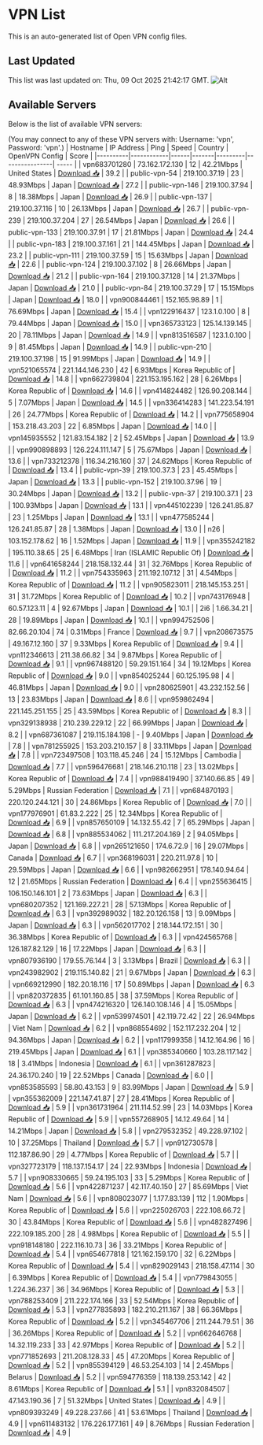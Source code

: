 # VPN List

This is an auto-generated list of Open VPN config files.

## Last Updated

This list was last updated on: Thu, 09 Oct 2025 21:42:17 GMT.
![Alt](https://repobeats.axiom.co/api/embed/186b98318ef1479477931607c1ad7d823f12451f.svg "Repobeats analytics image")

## Available Servers

Below is the list of available VPN servers:

(You may connect to any of these VPN servers with: Username: 'vpn', Password: 'vpn'.)
| Hostname | IP Address | Ping | Speed | Country | OpenVPN Config | Score |
|----------|------------|------|-------|---------|----------------| ----- |
| vpn683701280 | 73.162.172.130 | 12 | 42.21Mbps | United States | [Download 📥](./configs/server_0_US.ovpn) | 39.2 |
| public-vpn-54 | 219.100.37.19 | 23 | 48.93Mbps | Japan | [Download 📥](./configs/server_1_JP.ovpn) | 27.2 |
| public-vpn-146 | 219.100.37.94 | 8 | 18.38Mbps | Japan | [Download 📥](./configs/server_2_JP.ovpn) | 26.9 |
| public-vpn-137 | 219.100.37.116 | 10 | 26.13Mbps | Japan | [Download 📥](./configs/server_3_JP.ovpn) | 26.7 |
| public-vpn-239 | 219.100.37.204 | 27 | 26.54Mbps | Japan | [Download 📥](./configs/server_4_JP.ovpn) | 26.6 |
| public-vpn-133 | 219.100.37.91 | 17 | 21.81Mbps | Japan | [Download 📥](./configs/server_5_JP.ovpn) | 24.4 |
| public-vpn-183 | 219.100.37.161 | 21 | 144.45Mbps | Japan | [Download 📥](./configs/server_6_JP.ovpn) | 23.2 |
| public-vpn-111 | 219.100.37.59 | 15 | 15.63Mbps | Japan | [Download 📥](./configs/server_7_JP.ovpn) | 22.6 |
| public-vpn-124 | 219.100.37.102 | 8 | 26.66Mbps | Japan | [Download 📥](./configs/server_8_JP.ovpn) | 21.2 |
| public-vpn-164 | 219.100.37.128 | 14 | 21.37Mbps | Japan | [Download 📥](./configs/server_9_JP.ovpn) | 21.0 |
| public-vpn-84 | 219.100.37.29 | 17 | 15.15Mbps | Japan | [Download 📥](./configs/server_10_JP.ovpn) | 18.0 |
| vpn900844461 | 152.165.98.89 | 1 | 76.69Mbps | Japan | [Download 📥](./configs/server_11_JP.ovpn) | 15.4 |
| vpn122916437 | 123.1.0.100 | 8 | 79.44Mbps | Japan | [Download 📥](./configs/server_12_JP.ovpn) | 15.0 |
| vpn365733123 | 125.14.139.145 | 20 | 78.11Mbps | Japan | [Download 📥](./configs/server_13_JP.ovpn) | 14.9 |
| vpn813516587 | 123.1.0.100 | 9 | 81.45Mbps | Japan | [Download 📥](./configs/server_14_JP.ovpn) | 14.9 |
| public-vpn-210 | 219.100.37.198 | 15 | 91.99Mbps | Japan | [Download 📥](./configs/server_15_JP.ovpn) | 14.9 |
| vpn521065574 | 221.144.146.230 | 42 | 6.93Mbps | Korea Republic of | [Download 📥](./configs/server_16_KR.ovpn) | 14.8 |
| vpn662739804 | 221.153.195.162 | 28 | 6.26Mbps | Korea Republic of | [Download 📥](./configs/server_17_KR.ovpn) | 14.6 |
| vpn414824482 | 126.90.208.144 | 5 | 7.07Mbps | Japan | [Download 📥](./configs/server_18_JP.ovpn) | 14.5 |
| vpn336414283 | 141.223.54.191 | 26 | 24.77Mbps | Korea Republic of | [Download 📥](./configs/server_19_KR.ovpn) | 14.2 |
| vpn775658904 | 153.218.43.203 | 22 | 6.85Mbps | Japan | [Download 📥](./configs/server_20_JP.ovpn) | 14.0 |
| vpn145935552 | 121.83.154.182 | 2 | 52.45Mbps | Japan | [Download 📥](./configs/server_21_JP.ovpn) | 13.9 |
| vpn990898893 | 126.224.111.147 | 5 | 75.67Mbps | Japan | [Download 📥](./configs/server_22_JP.ovpn) | 13.6 |
| vpn733212378 | 116.34.216.160 | 37 | 24.62Mbps | Korea Republic of | [Download 📥](./configs/server_23_KR.ovpn) | 13.4 |
| public-vpn-39 | 219.100.37.3 | 23 | 45.45Mbps | Japan | [Download 📥](./configs/server_24_JP.ovpn) | 13.3 |
| public-vpn-152 | 219.100.37.96 | 19 | 30.24Mbps | Japan | [Download 📥](./configs/server_25_JP.ovpn) | 13.2 |
| public-vpn-37 | 219.100.37.1 | 23 | 100.93Mbps | Japan | [Download 📥](./configs/server_26_JP.ovpn) | 13.1 |
| vpn445102239 | 126.241.85.87 | 23 | 1.25Mbps | Japan | [Download 📥](./configs/server_27_JP.ovpn) | 13.1 |
| vpn477585244 | 126.241.85.87 | 28 | 1.38Mbps | Japan | [Download 📥](./configs/server_28_JP.ovpn) | 13.0 |
| n26 | 103.152.178.62 | 16 | 1.52Mbps | Japan | [Download 📥](./configs/server_29_JP.ovpn) | 11.9 |
| vpn355242182 | 195.110.38.65 | 25 | 6.48Mbps | Iran (ISLAMIC Republic Of) | [Download 📥](./configs/server_30_IR.ovpn) | 11.6 |
| vpn641658244 | 218.158.132.44 | 31 | 32.76Mbps | Korea Republic of | [Download 📥](./configs/server_31_KR.ovpn) | 11.2 |
| vpn754335963 | 211.192.107.12 | 31 | 4.54Mbps | Korea Republic of | [Download 📥](./configs/server_32_KR.ovpn) | 11.2 |
| vpn905823011 | 218.145.153.251 | 31 | 31.72Mbps | Korea Republic of | [Download 📥](./configs/server_33_KR.ovpn) | 10.2 |
| vpn743176948 | 60.57.123.11 | 4 | 92.67Mbps | Japan | [Download 📥](./configs/server_34_JP.ovpn) | 10.1 |
| 2i6 | 1.66.34.21 | 28 | 19.89Mbps | Japan | [Download 📥](./configs/server_35_JP.ovpn) | 10.1 |
| vpn994752506 | 82.66.20.104 | 74 | 0.31Mbps | France | [Download 📥](./configs/server_36_FR.ovpn) | 9.7 |
| vpn208673575 | 49.167.12.160 | 37 | 9.33Mbps | Korea Republic of | [Download 📥](./configs/server_37_KR.ovpn) | 9.4 |
| vpn112346613 | 211.38.66.82 | 34 | 9.87Mbps | Korea Republic of | [Download 📥](./configs/server_38_KR.ovpn) | 9.1 |
| vpn967488120 | 59.29.151.164 | 34 | 19.12Mbps | Korea Republic of | [Download 📥](./configs/server_39_KR.ovpn) | 9.0 |
| vpn854025244 | 60.125.195.98 | 4 | 46.81Mbps | Japan | [Download 📥](./configs/server_40_JP.ovpn) | 9.0 |
| vpn280625901 | 43.232.152.56 | 13 | 23.83Mbps | Japan | [Download 📥](./configs/server_41_JP.ovpn) | 8.6 |
| vpn959862494 | 221.145.251.155 | 25 | 43.59Mbps | Korea Republic of | [Download 📥](./configs/server_42_KR.ovpn) | 8.3 |
| vpn329138938 | 210.239.229.12 | 22 | 66.99Mbps | Japan | [Download 📥](./configs/server_43_JP.ovpn) | 8.2 |
| vpn687361087 | 219.115.184.198 | - | 9.40Mbps | Japan | [Download 📥](./configs/server_44_JP.ovpn) | 7.8 |
| vpn781255925 | 153.203.210.157 | 8 | 33.11Mbps | Japan | [Download 📥](./configs/server_45_JP.ovpn) | 7.8 |
| vpn723497508 | 103.118.45.246 | 24 | 15.12Mbps | Cambodia | [Download 📥](./configs/server_46_KH.ovpn) | 7.7 |
| vpn596476681 | 218.146.210.118 | 23 | 13.02Mbps | Korea Republic of | [Download 📥](./configs/server_47_KR.ovpn) | 7.4 |
| vpn988419490 | 37.140.66.85 | 49 | 5.29Mbps | Russian Federation | [Download 📥](./configs/server_48_RU.ovpn) | 7.1 |
| vpn684870193 | 220.120.244.121 | 30 | 24.86Mbps | Korea Republic of | [Download 📥](./configs/server_49_KR.ovpn) | 7.0 |
| vpn177976901 | 61.83.2.222 | 25 | 12.34Mbps | Korea Republic of | [Download 📥](./configs/server_50_KR.ovpn) | 6.9 |
| vpn857650109 | 14.132.55.42 | 7 | 65.29Mbps | Japan | [Download 📥](./configs/server_51_JP.ovpn) | 6.8 |
| vpn885534062 | 111.217.204.169 | 2 | 94.05Mbps | Japan | [Download 📥](./configs/server_52_JP.ovpn) | 6.8 |
| vpn265121650 | 174.6.72.9 | 16 | 29.07Mbps | Canada | [Download 📥](./configs/server_53_CA.ovpn) | 6.7 |
| vpn368196031 | 220.211.97.8 | 10 | 29.59Mbps | Japan | [Download 📥](./configs/server_54_JP.ovpn) | 6.6 |
| vpn982662951 | 178.140.94.64 | 12 | 21.65Mbps | Russian Federation | [Download 📥](./configs/server_55_RU.ovpn) | 6.4 |
| vpn255636415 | 106.150.146.101 | 2 | 73.63Mbps | Japan | [Download 📥](./configs/server_56_JP.ovpn) | 6.3 |
| vpn680207352 | 121.169.227.21 | 28 | 57.13Mbps | Korea Republic of | [Download 📥](./configs/server_57_KR.ovpn) | 6.3 |
| vpn392989032 | 182.20.126.158 | 13 | 9.09Mbps | Japan | [Download 📥](./configs/server_58_JP.ovpn) | 6.3 |
| vpn562017702 | 218.144.172.151 | 30 | 36.38Mbps | Korea Republic of | [Download 📥](./configs/server_59_KR.ovpn) | 6.3 |
| vpn424565768 | 126.187.82.129 | 16 | 17.22Mbps | Japan | [Download 📥](./configs/server_60_JP.ovpn) | 6.3 |
| vpn807936190 | 179.55.76.144 | 3 | 3.13Mbps | Brazil | [Download 📥](./configs/server_61_BR.ovpn) | 6.3 |
| vpn243982902 | 219.115.140.82 | 21 | 9.67Mbps | Japan | [Download 📥](./configs/server_62_JP.ovpn) | 6.3 |
| vpn669212990 | 182.20.18.116 | 17 | 50.89Mbps | Japan | [Download 📥](./configs/server_63_JP.ovpn) | 6.3 |
| vpn820372835 | 61.101.160.85 | 38 | 37.59Mbps | Korea Republic of | [Download 📥](./configs/server_64_KR.ovpn) | 6.3 |
| vpn474216320 | 126.140.108.146 | 4 | 15.05Mbps | Japan | [Download 📥](./configs/server_65_JP.ovpn) | 6.2 |
| vpn539974501 | 42.119.72.42 | 22 | 26.94Mbps | Viet Nam | [Download 📥](./configs/server_66_VN.ovpn) | 6.2 |
| vpn868554692 | 152.117.232.204 | 12 | 94.36Mbps | Japan | [Download 📥](./configs/server_67_JP.ovpn) | 6.2 |
| vpn117999358 | 14.12.164.96 | 16 | 219.45Mbps | Japan | [Download 📥](./configs/server_68_JP.ovpn) | 6.1 |
| vpn385340660 | 103.28.117.142 | 18 | 3.41Mbps | Indonesia | [Download 📥](./configs/server_69_ID.ovpn) | 6.1 |
| vpn361287823 | 24.36.170.240 | 19 | 22.52Mbps | Canada | [Download 📥](./configs/server_70_CA.ovpn) | 6.0 |
| vpn853585593 | 58.80.43.153 | 9 | 83.99Mbps | Japan | [Download 📥](./configs/server_71_JP.ovpn) | 5.9 |
| vpn355362009 | 221.147.41.87 | 27 | 28.41Mbps | Korea Republic of | [Download 📥](./configs/server_72_KR.ovpn) | 5.9 |
| vpn361731964 | 211.114.52.99 | 23 | 14.03Mbps | Korea Republic of | [Download 📥](./configs/server_73_KR.ovpn) | 5.9 |
| vpn557268905 | 14.12.49.64 | 14 | 14.21Mbps | Japan | [Download 📥](./configs/server_74_JP.ovpn) | 5.8 |
| vpn279532352 | 49.228.97.102 | 10 | 37.25Mbps | Thailand | [Download 📥](./configs/server_75_TH.ovpn) | 5.7 |
| vpn912730578 | 112.187.86.90 | 29 | 4.77Mbps | Korea Republic of | [Download 📥](./configs/server_76_KR.ovpn) | 5.7 |
| vpn327723179 | 118.137.154.17 | 24 | 22.93Mbps | Indonesia | [Download 📥](./configs/server_77_ID.ovpn) | 5.7 |
| vpn908330665 | 59.24.195.103 | 33 | 5.29Mbps | Korea Republic of | [Download 📥](./configs/server_78_KR.ovpn) | 5.6 |
| vpn422871237 | 42.117.40.150 | 27 | 85.69Mbps | Viet Nam | [Download 📥](./configs/server_79_VN.ovpn) | 5.6 |
| vpn808023077 | 1.177.83.139 | 112 | 1.90Mbps | Korea Republic of | [Download 📥](./configs/server_80_KR.ovpn) | 5.6 |
| vpn225026703 | 222.108.66.72 | 30 | 43.84Mbps | Korea Republic of | [Download 📥](./configs/server_81_KR.ovpn) | 5.6 |
| vpn482827496 | 222.109.185.200 | 28 | 4.98Mbps | Korea Republic of | [Download 📥](./configs/server_82_KR.ovpn) | 5.5 |
| vpn918148180 | 222.116.10.73 | 36 | 33.21Mbps | Korea Republic of | [Download 📥](./configs/server_83_KR.ovpn) | 5.4 |
| vpn654677818 | 121.162.159.170 | 32 | 6.22Mbps | Korea Republic of | [Download 📥](./configs/server_84_KR.ovpn) | 5.4 |
| vpn829029143 | 218.158.47.114 | 30 | 6.39Mbps | Korea Republic of | [Download 📥](./configs/server_85_KR.ovpn) | 5.4 |
| vpn779843055 | 1.224.36.237 | 36 | 34.96Mbps | Korea Republic of | [Download 📥](./configs/server_86_KR.ovpn) | 5.3 |
| vpn788253409 | 211.222.174.166 | 33 | 52.54Mbps | Korea Republic of | [Download 📥](./configs/server_87_KR.ovpn) | 5.3 |
| vpn277835893 | 182.210.211.167 | 38 | 66.36Mbps | Korea Republic of | [Download 📥](./configs/server_88_KR.ovpn) | 5.2 |
| vpn345467706 | 211.244.79.51 | 36 | 36.26Mbps | Korea Republic of | [Download 📥](./configs/server_89_KR.ovpn) | 5.2 |
| vpn662646768 | 14.32.119.233 | 33 | 42.97Mbps | Korea Republic of | [Download 📥](./configs/server_90_KR.ovpn) | 5.2 |
| vpn771852693 | 211.208.128.33 | 45 | 47.20Mbps | Korea Republic of | [Download 📥](./configs/server_91_KR.ovpn) | 5.2 |
| vpn855394129 | 46.53.254.103 | 14 | 2.45Mbps | Belarus | [Download 📥](./configs/server_92_BY.ovpn) | 5.2 |
| vpn594776359 | 118.139.253.142 | 42 | 8.61Mbps | Korea Republic of | [Download 📥](./configs/server_93_KR.ovpn) | 5.1 |
| vpn832084507 | 47.143.190.36 | 7 | 51.32Mbps | United States | [Download 📥](./configs/server_94_US.ovpn) | 4.9 |
| vpn809393249 | 49.228.237.66 | 41 | 53.61Mbps | Thailand | [Download 📥](./configs/server_95_TH.ovpn) | 4.9 |
| vpn611483132 | 176.226.177.161 | 49 | 8.76Mbps | Russian Federation | [Download 📥](./configs/server_96_RU.ovpn) | 4.9 |
